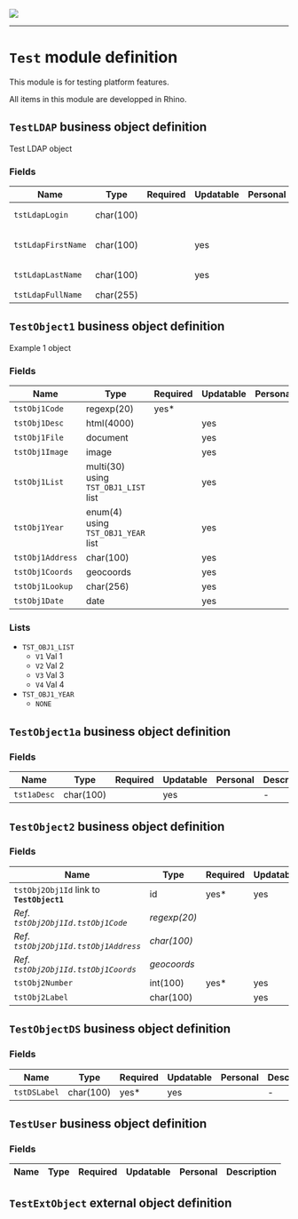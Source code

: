 <!--
 ___ _            _ _    _ _    __
/ __(_)_ __  _ __| (_)__(_) |_ /_/
\__ \ | '  \| '_ \ | / _| |  _/ -_)
|___/_|_|_|_| .__/_|_\__|_|\__\___|
            |_| 
-->
![](https://docs.simplicite.io//logos/logo250.png)
* * *

`Test` module definition
========================

This module is for testing platform features.

All items in this module are developped in Rhino.

`TestLDAP` business object definition
-------------------------------------

Test LDAP object

### Fields

| Name                                                         | Type                                     | Required | Updatable | Personal | Description                                                                      | 
| ------------------------------------------------------------ | ---------------------------------------- | -------- | --------- | -------- | -------------------------------------------------------------------------------- |
| `tstLdapLogin`                                               | char(100)                                |          |           |          | LDAP `cn` attribute                                                              |
| `tstLdapFirstName`                                           | char(100)                                |          | yes       |          | LDAP `givenName` attribute                                                       |
| `tstLdapLastName`                                            | char(100)                                |          | yes       |          | LDAP `sn` attribute                                                              |
| `tstLdapFullName`                                            | char(255)                                |          |           |          | Full name                                                                        |

`TestObject1` business object definition
----------------------------------------

Example 1 object

### Fields

| Name                                                         | Type                                     | Required | Updatable | Personal | Description                                                                      | 
| ------------------------------------------------------------ | ---------------------------------------- | -------- | --------- | -------- | -------------------------------------------------------------------------------- |
| `tstObj1Code`                                                | regexp(20)                               | yes*     |           |          | -                                                                                |
| `tstObj1Desc`                                                | html(4000)                               |          | yes       |          | -                                                                                |
| `tstObj1File`                                                | document                                 |          | yes       |          | File                                                                             |
| `tstObj1Image`                                               | image                                    |          | yes       |          | Image                                                                            |
| `tstObj1List`                                                | multi(30) using `TST_OBJ1_LIST` list     |          | yes       |          | List                                                                             |
| `tstObj1Year`                                                | enum(4) using `TST_OBJ1_YEAR` list       |          | yes       |          | Year (dynamic)                                                                   |
| `tstObj1Address`                                             | char(100)                                |          | yes       |          | Address                                                                          |
| `tstObj1Coords`                                              | geocoords                                |          | yes       |          | -                                                                                |
| `tstObj1Lookup`                                              | char(256)                                |          | yes       |          | Lookup                                                                           |
| `tstObj1Date`                                                | date                                     |          | yes       |          | -                                                                                |

### Lists

* `TST_OBJ1_LIST`
    - `V1` Val 1
    - `V2` Val 2
    - `V3` Val 3
    - `V4` Val 4
* `TST_OBJ1_YEAR`
    - `NONE` 

`TestObject1a` business object definition
-----------------------------------------



### Fields

| Name                                                         | Type                                     | Required | Updatable | Personal | Description                                                                      | 
| ------------------------------------------------------------ | ---------------------------------------- | -------- | --------- | -------- | -------------------------------------------------------------------------------- |
| `tst1aDesc`                                                  | char(100)                                |          | yes       |          | -                                                                                |

`TestObject2` business object definition
----------------------------------------



### Fields

| Name                                                         | Type                                     | Required | Updatable | Personal | Description                                                                      | 
| ------------------------------------------------------------ | ---------------------------------------- | -------- | --------- | -------- | -------------------------------------------------------------------------------- |
| `tstObj2Obj1Id` link to **`TestObject1`**                    | id                                       | yes*     | yes       |          | -                                                                                |
| _Ref. `tstObj2Obj1Id.tstObj1Code`_                           | _regexp(20)_                             |          |           |          | -                                                                                |
| _Ref. `tstObj2Obj1Id.tstObj1Address`_                        | _char(100)_                              |          |           |          | _Address_                                                                        |
| _Ref. `tstObj2Obj1Id.tstObj1Coords`_                         | _geocoords_                              |          |           |          | -                                                                                |
| `tstObj2Number`                                              | int(100)                                 | yes*     | yes       |          | -                                                                                |
| `tstObj2Label`                                               | char(100)                                |          | yes       |          | -                                                                                |

`TestObjectDS` business object definition
-----------------------------------------



### Fields

| Name                                                         | Type                                     | Required | Updatable | Personal | Description                                                                      | 
| ------------------------------------------------------------ | ---------------------------------------- | -------- | --------- | -------- | -------------------------------------------------------------------------------- |
| `tstDSLabel`                                                 | char(100)                                | yes*     | yes       |          | -                                                                                |

`TestUser` business object definition
-------------------------------------



### Fields

| Name                                                         | Type                                     | Required | Updatable | Personal | Description                                                                      | 
| ------------------------------------------------------------ | ---------------------------------------- | -------- | --------- | -------- | -------------------------------------------------------------------------------- |

`TestExtObject` external object definition
------------------------------------------





